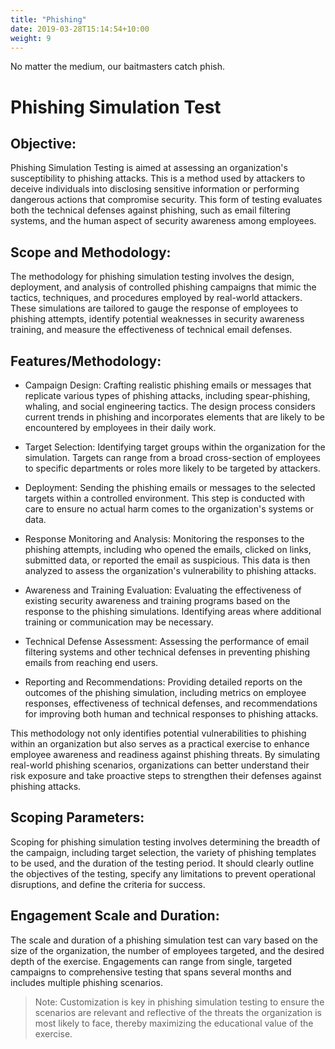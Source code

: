 ```yaml
---
title: "Phishing"
date: 2019-03-28T15:14:54+10:00
weight: 9
---
```


No matter the medium, our baitmasters catch phish. 

# Phishing Simulation Test
## Objective:
Phishing Simulation Testing is aimed at assessing an organization's susceptibility to phishing attacks. This is a method used by attackers to deceive individuals into disclosing sensitive information or performing dangerous actions that compromise security. This form of testing evaluates both the technical defenses against phishing, such as email filtering systems, and the human aspect of security awareness among employees.

## Scope and Methodology:
The methodology for phishing simulation testing involves the design, deployment, and analysis of controlled phishing campaigns that mimic the tactics, techniques, and procedures employed by real-world attackers. These simulations are tailored to gauge the response of employees to phishing attempts, identify potential weaknesses in security awareness training, and measure the effectiveness of technical email defenses.

## Features/Methodology:

- Campaign Design: Crafting realistic phishing emails or messages that replicate various types of phishing attacks, including spear-phishing, whaling, and social engineering tactics. The design process considers current trends in phishing and incorporates elements that are likely to be encountered by employees in their daily work.

- Target Selection: Identifying target groups within the organization for the simulation. Targets can range from a broad cross-section of employees to specific departments or roles more likely to be targeted by attackers.

- Deployment: Sending the phishing emails or messages to the selected targets within a controlled environment. This step is conducted with care to ensure no actual harm comes to the organization's systems or data.

- Response Monitoring and Analysis: Monitoring the responses to the phishing attempts, including who opened the emails, clicked on links, submitted data, or reported the email as suspicious. This data is then analyzed to assess the organization's vulnerability to phishing attacks.

- Awareness and Training Evaluation: Evaluating the effectiveness of existing security awareness and training programs based on the response to the phishing simulations. Identifying areas where additional training or communication may be necessary.

- Technical Defense Assessment: Assessing the performance of email filtering systems and other technical defenses in preventing phishing emails from reaching end users.

- Reporting and Recommendations: Providing detailed reports on the outcomes of the phishing simulation, including metrics on employee responses, effectiveness of technical defenses, and recommendations for improving both human and technical responses to phishing attacks.

This methodology not only identifies potential vulnerabilities to phishing within an organization but also serves as a practical exercise to enhance employee awareness and readiness against phishing threats. By simulating real-world phishing scenarios, organizations can better understand their risk exposure and take proactive steps to strengthen their defenses against phishing attacks.

## Scoping Parameters:
Scoping for phishing simulation testing involves determining the breadth of the campaign, including target selection, the variety of phishing templates to be used, and the duration of the testing period. It should clearly outline the objectives of the testing, specify any limitations to prevent operational disruptions, and define the criteria for success.

## Engagement Scale and Duration:
The scale and duration of a phishing simulation test can vary based on the size of the organization, the number of employees targeted, and the desired depth of the exercise. Engagements can range from single, targeted campaigns to comprehensive testing that spans several months and includes multiple phishing scenarios.

> Note: Customization is key in phishing simulation testing to ensure the scenarios are relevant and reflective of the threats the organization is most likely to face, thereby maximizing the educational value of the exercise.
